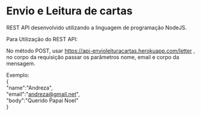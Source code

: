 # Envio e Leitura de cartas

REST API desenvolvido utilizando a linguagem de programação NodeJS.

Para Utilização do REST API:

No método POST, usar https://api-envioleituracartas.herokuapp.com/letter , no corpo da requisição passar os parâmetros nome, email e corpo da mensagem.

Exemplo:
<br/> {    
    "name":"Andreza",<br/> 
    "email":"andreza@gmail.net",<br/> 
    "body":"Querido Papai Noel"
<br/> }

